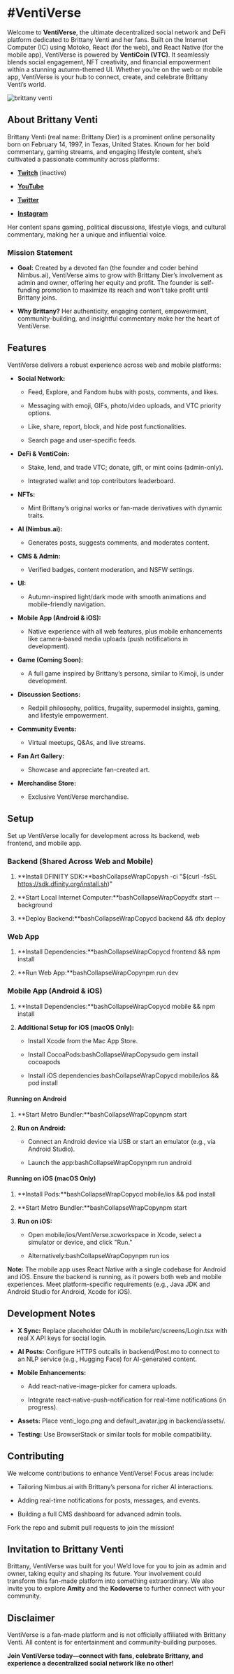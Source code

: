 
#VentiVerse
==========

Welcome to **VentiVerse**, the ultimate decentralized social network and DeFi platform dedicated to Brittany Venti and her fans. Built on the Internet Computer (IC) using Motoko, React (for the web), and React Native (for the mobile app), VentiVerse is powered by **VentiCoin (VTC)**. It seamlessly blends social engagement, NFT creativity, and financial empowerment within a stunning autumn-themed UI. Whether you’re on the web or mobile app, VentiVerse is your hub to connect, create, and celebrate Brittany Venti’s world.

![brittany venti](https://github.com/the-real-kodoninja/VentiVerse/blob/main/MV5BNzc2YTFjOGItMWE0MS00ZGM0LWI3MTUtZGNjZGY5NDc0MGQ0XkEyXkFqcGc%40._V1_FMjpg_UX1000_.jpg)

About Brittany Venti
--------------------

Brittany Venti (real name: Brittany Dier) is a prominent online personality born on February 14, 1997, in Texas, United States. Known for her bold commentary, gaming streams, and engaging lifestyle content, she’s cultivated a passionate community across platforms:

*   [**Twitch**](https://www.twitch.tv/brittanyventi) (inactive)
    
*   [**YouTube**](https://www.youtube.com/@BrittanyVenti)
    
*   [**Twitter**](https://twitter.com/BrittanyVenti)
    
*   [**Instagram**](https://www.instagram.com/brittanywears/)
    

Her content spans gaming, political discussions, lifestyle vlogs, and cultural commentary, making her a unique and influential voice.

### Mission Statement

*   **Goal:** Created by a devoted fan (the founder and coder behind Nimbus.ai), VentiVerse aims to grow with Brittany Dier’s involvement as admin and owner, offering her equity and profit. The founder is self-funding promotion to maximize its reach and won’t take profit until Brittany joins.
    
*   **Why Brittany?** Her authenticity, engaging content, empowerment, community-building, and insightful commentary make her the heart of VentiVerse.
    

Features
--------

VentiVerse delivers a robust experience across web and mobile platforms:

*   **Social Network:**
    
    *   Feed, Explore, and Fandom hubs with posts, comments, and likes.
        
    *   Messaging with emoji, GIFs, photo/video uploads, and VTC priority options.
        
    *   Like, share, report, block, and hide post functionalities.
        
    *   Search page and user-specific feeds.
        
*   **DeFi & VentiCoin:**
    
    *   Stake, lend, and trade VTC; donate, gift, or mint coins (admin-only).
        
    *   Integrated wallet and top contributors leaderboard.
        
*   **NFTs:**
    
    *   Mint Brittany’s original works or fan-made derivatives with dynamic traits.
        
*   **AI (Nimbus.ai):**
    
    *   Generates posts, suggests comments, and moderates content.
        
*   **CMS & Admin:**
    
    *   Verified badges, content moderation, and NSFW settings.
        
*   **UI:**
    
    *   Autumn-inspired light/dark mode with smooth animations and mobile-friendly navigation.
        
*   **Mobile App (Android & iOS):**
    
    *   Native experience with all web features, plus mobile enhancements like camera-based media uploads (push notifications in development).
        
*   **Game (Coming Soon):**
    
    *   A full game inspired by Brittany’s persona, similar to Kimoji, is under development.
        
*   **Discussion Sections:**
    
    *   Redpill philosophy, politics, frugality, supermodel insights, gaming, and lifestyle empowerment.
        
*   **Community Events:**
    
    *   Virtual meetups, Q&As, and live streams.
        
*   **Fan Art Gallery:**
    
    *   Showcase and appreciate fan-created art.
        
*   **Merchandise Store:**
    
    *   Exclusive VentiVerse merchandise.
        

Setup
-----

Set up VentiVerse locally for development across its backend, web frontend, and mobile app.

### Backend (Shared Across Web and Mobile)

1.  **Install DFINITY SDK:**bashCollapseWrapCopysh -ci "$(curl -fsSL https://sdk.dfinity.org/install.sh)"
    
2.  **Start Local Internet Computer:**bashCollapseWrapCopydfx start --background
    
3.  **Deploy Backend:**bashCollapseWrapCopycd backend && dfx deploy
    

### Web App

1.  **Install Dependencies:**bashCollapseWrapCopycd frontend && npm install
    
2.  **Run Web App:**bashCollapseWrapCopynpm run dev
    

### Mobile App (Android & iOS)

1.  **Install Dependencies:**bashCollapseWrapCopycd mobile && npm install
    
2.  **Additional Setup for iOS (macOS Only):**
    
    *   Install Xcode from the Mac App Store.
        
    *   Install CocoaPods:bashCollapseWrapCopysudo gem install cocoapods
        
    *   Install iOS dependencies:bashCollapseWrapCopycd mobile/ios && pod install
        

#### Running on Android

1.  **Start Metro Bundler:**bashCollapseWrapCopynpm start
    
2.  **Run on Android:**
    
    *   Connect an Android device via USB or start an emulator (e.g., via Android Studio).
        
    *   Launch the app:bashCollapseWrapCopynpm run android
        

#### Running on iOS (macOS Only)

1.  **Install Pods:**bashCollapseWrapCopycd mobile/ios && pod install
    
2.  **Start Metro Bundler:**bashCollapseWrapCopynpm start
    
3.  **Run on iOS:**
    
    *   Open mobile/ios/VentiVerse.xcworkspace in Xcode, select a simulator or device, and click "Run."
        
    *   Alternatively:bashCollapseWrapCopynpm run ios
        

**Note:** The mobile app uses React Native with a single codebase for Android and iOS. Ensure the backend is running, as it powers both web and mobile experiences. Meet platform-specific requirements (e.g., Java JDK and Android Studio for Android, Xcode for iOS).

Development Notes
-----------------

*   **X Sync:** Replace placeholder OAuth in mobile/src/screens/Login.tsx with real X API keys for social login.
    
*   **AI Posts:** Configure HTTPS outcalls in backend/Post.mo to connect to an NLP service (e.g., Hugging Face) for AI-generated content.
    
*   **Mobile Enhancements:**
    
    *   Add react-native-image-picker for camera uploads.
        
    *   Integrate react-native-push-notification for real-time notifications (in progress).
        
*   **Assets:** Place venti\_logo.png and default\_avatar.jpg in backend/assets/.
    
*   **Testing:** Use BrowserStack or similar tools for mobile compatibility.
    

Contributing
------------

We welcome contributions to enhance VentiVerse! Focus areas include:

*   Tailoring Nimbus.ai with Brittany’s persona for richer AI interactions.
    
*   Adding real-time notifications for posts, messages, and events.
    
*   Building a full CMS dashboard for advanced admin tools.
    

Fork the repo and submit pull requests to join the mission!

Invitation to Brittany Venti
----------------------------

Brittany, VentiVerse was built for you! We’d love for you to join as admin and owner, taking equity and shaping its future. Your involvement could transform this fan-made platform into something extraordinary. We also invite you to explore **Amity** and the **Kodoverse** to further connect with your community.

Disclaimer
----------

VentiVerse is a fan-made platform and is not officially affiliated with Brittany Venti. All content is for entertainment and community-building purposes.

**Join VentiVerse today—connect with fans, celebrate Brittany, and experience a decentralized social network like no other!**